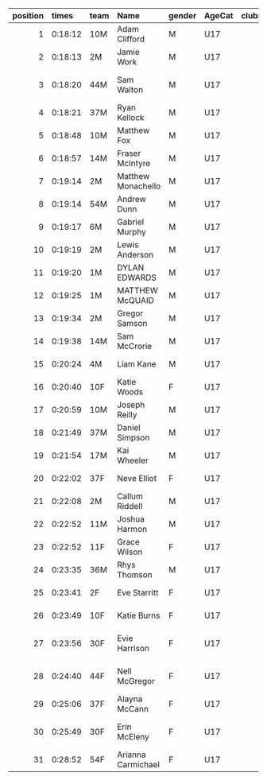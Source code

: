 |   position | times   | team   | Name               | gender   | AgeCat   |   clubnumber | Club name                  | Website                               |
|-----------:|:--------|:-------|:-------------------|:---------|:---------|-------------:|:---------------------------|:--------------------------------------|
|          1 | 0:18:12 | 10M    | Adam Clifford      | M        | U17      |           10 | Shettleston Harriers       | http://shettlestonharriers.org.uk/    |
|          2 | 0:18:13 | 2M     | Jamie Work         | M        | U17      |            2 | Kilmarnock H&AC            | http://www.kilmarnockharriers.com/    |
|          3 | 0:18:20 | 44M    | Sam Walton         | M        | U17      |           44 | North Ayrshire AAC         | https://naathletics.co.uk/            |
|          4 | 0:18:21 | 37M    | Ryan Kellock       | M        | U17      |           37 | Law & District AAC         | http://www.lawaac.co.uk/              |
|          5 | 0:18:48 | 10M    | Matthew Fox        | M        | U17      |           10 | Shettleston Harriers       | http://shettlestonharriers.org.uk/    |
|          6 | 0:18:57 | 14M    | Fraser McIntyre    | M        | U17      |           14 | Ayr Seaforth AC            | https://www.ayrseaforth.co.uk/        |
|          7 | 0:19:14 | 2M     | Matthew Monachello | M        | U17      |            2 | Kilmarnock H&AC            | http://www.kilmarnockharriers.com/    |
|          8 | 0:19:14 | 54M    | Andrew Dunn        | M        | U17      |           54 | VP-Glasgow                 | https://www.vp-glasgow.com            |
|          9 | 0:19:17 | 6M     | Gabriel Murphy     | M        | U17      |            6 | Cambuslang Harriers        | https://cambuslangharriers.org/       |
|         10 | 0:19:19 | 2M     | Lewis Anderson     | M        | U17      |            2 | Kilmarnock H&AC            | http://www.kilmarnockharriers.com/    |
|         11 | 0:19:20 | 1M     | DYLAN EDWARDS      | M        | U17      |            1 | East Kilbride AC           | http://www.ekac.org.uk/               |
|         12 | 0:19:25 | 1M     | MATTHEW McQUAID    | M        | U17      |            1 | East Kilbride AC           | http://www.ekac.org.uk/               |
|         13 | 0:19:34 | 2M     | Gregor Samson      | M        | U17      |            2 | Kilmarnock H&AC            | http://www.kilmarnockharriers.com/    |
|         14 | 0:19:38 | 14M    | Sam McCrorie       | M        | U17      |           14 | Ayr Seaforth AC            | https://www.ayrseaforth.co.uk/        |
|         15 | 0:20:24 | 4M     | Liam Kane          | M        | U17      |            4 | Inverclyde AC              | https://www.inverclydeac.org/         |
|         16 | 0:20:40 | 10F    | Katie Woods        | F        | U17      |           10 | Shettleston Harriers       | http://shettlestonharriers.org.uk/    |
|         17 | 0:20:59 | 10M    | Joseph Reilly      | M        | U17      |           10 | Shettleston Harriers       | http://shettlestonharriers.org.uk/    |
|         18 | 0:21:49 | 37M    | Daniel Simpson     | M        | U17      |           37 | Law & District AAC         | http://www.lawaac.co.uk/              |
|         19 | 0:21:54 | 17M    | Kai Wheeler        | M        | U17      |           17 | Calderglen Harriers        | http://www.calderglenharriers.org.uk/ |
|         20 | 0:22:02 | 37F    | Neve Elliot        | F        | U17      |           37 | Law & District AAC         | http://www.lawaac.co.uk/              |
|         21 | 0:22:08 | 2M     | Callum Riddell     | M        | U17      |            2 | Kilmarnock H&AC            | http://www.kilmarnockharriers.com/    |
|         22 | 0:22:52 | 11M    | Joshua Harmon      | M        | U17      |           11 | Airdrie Harriers           | http://airdrieharriers.org/           |
|         23 | 0:22:52 | 11F    | Grace Wilson       | F        | U17      |           11 | Airdrie Harriers           | http://airdrieharriers.org/           |
|         24 | 0:23:35 | 36M    | Rhys Thomson       | M        | U17      |           36 | Larkhall YMCA              | https://www.larkhallymcaharriers.org  |
|         25 | 0:23:41 | 2F     | Eve Starritt       | F        | U17      |            2 | Kilmarnock H&AC            | http://www.kilmarnockharriers.com/    |
|         26 | 0:23:49 | 10F    | Katie Burns        | F        | U17      |           10 | Shettleston Harriers       | http://shettlestonharriers.org.uk/    |
|         27 | 0:23:56 | 30F    | Evie Harrison      | F        | U17      |           30 | Greenock Glenpark Harriers | https://greenockglenparkharriers.com/ |
|         28 | 0:24:40 | 44F    | Nell McGregor      | F        | U17      |           44 | North Ayrshire AAC         | https://naathletics.co.uk/            |
|         29 | 0:25:06 | 37F    | Alayna McCann      | F        | U17      |           37 | Law & District AAC         | http://www.lawaac.co.uk/              |
|         30 | 0:25:49 | 30F    | Erin McEleny       | F        | U17      |           30 | Greenock Glenpark Harriers | https://greenockglenparkharriers.com/ |
|         31 | 0:28:52 | 54F    | Arianna Carmichael | F        | U17      |           54 | VP-Glasgow                 | https://www.vp-glasgow.com            |